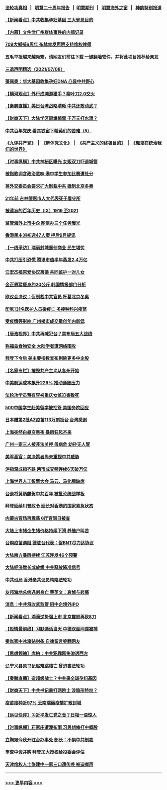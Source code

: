 #### [法轮功真相](https://github.com/gfw-breaker/truth/blob/master/README.md?t=0) &nbsp;&nbsp;|&nbsp;&nbsp; [明慧二十周年报告](https://github.com/gfw-breaker/mh-reports/blob/master/README.md?t=0) &nbsp;&nbsp;|&nbsp;&nbsp;[明慧期刊](https://github.com/gfw-breaker/mh-qikan) &nbsp;&nbsp;|&nbsp;&nbsp; [明慧海外之窗](https://github.com/gfw-breaker/mh-news/blob/master/README.md?t=0) &nbsp;&nbsp;|&nbsp;&nbsp; [神韵特别报道](https://github.com/gfw-breaker/mh-news/blob/master/shenyun.md?t=0)
#### [【新闻看点】中共收集孕妇基因 三大邪恶目的](../pages/nsc413/n13077182.md?t=07091201) 
#### [【内幕】文件泄广州群体事件的内部记录](../pages/nsc413/n13072708.md?t=07091201) 
#### [709大抓捕6周年 布林肯发声明支持维权律师](../pages/nsc413/n13077382.md?t=07091201) 
#### 五毛举报越来越频繁，请网友们前往下载 [一键翻墙软件](https://github.com/gfw-breaker/ssr-accounts)，并将此项目推荐给亲友
#### [三退声明精选（2021/07/08）](../pages/nsc413/n13077477.md?t=07091201) 
#### [蓬佩奥：华大基因收集孕妇DNA 凸显中共野心](../pages/nsc413/n13077228.md?t=07091201) 
#### [【横河观点】外行成溯源猎手？柳叶刀2.0交火](../pages/nsc413/n13077266.md?t=07091201) 
#### [【秦鹏直播】美日台湾战略清晰 中共还敢动武？](../pages/nsc413/n13077225.md?t=07091201) 
#### [【财商天下】大陆学区房爆惊雷 千万元打水漂？](../pages/nsc413/n13076858.md?t=07091201) 
#### [中共百年党庆 看其铁窗下精英们的苦难（5）](../pages/nsc413/n13076766.md?t=07091201) 
#### [《九评共产党》](https://github.com/begood0513/9ping.md/blob/master/README.md) &nbsp;|&nbsp; [《解体党文化》](../../../../jtdwh.md/blob/master/README.md)  &nbsp;|&nbsp; [《共产主义的终极目的》](../../../../gczydzjmd.md/blob/master/README.md) &nbsp;|&nbsp; [《魔鬼在统治我们的世界》](../../../../mgztzwmdsj.md/blob/master/README.md) 
#### [【时事纵横】中共神秘区曝光 女贩双刀吓退城管](../pages/nsc413/n13077215.md?t=07091201) 
#### [被指歌词含政治意味 港中学生参加比赛遭处分](../pages/nsc413/n13076955.md?t=07091201) 
#### [英外交委员会要求扩大制裁中共 抵制北京冬奥](../pages/nsc413/n13076754.md?t=07091201) 
#### [21年前 吉林德惠市人大代表死于看守所](../pages/nsc413/n13076677.md?t=07091201) 
#### [被遗忘的百年历史（Ⅸ）1919 至2021](../pages/nsc413/n13048246.md?t=07091201) 
#### [监管海外上市中企 网信办三个任务曝光](../pages/nsc413/n13076992.md?t=07091201) 
#### [香港民主派初选47人案 押后9月提讯](../pages/nsc413/n13077021.md?t=07091201) 
#### [【一线采访】瑞丽封城重创商业 民生堪忧](../pages/nsc413/n13076910.md?t=07091201) 
#### [中共打压引恐慌 腾讯市值半年蒸发2.4万亿](../pages/nsc413/n13076799.md?t=07091201) 
#### [江宏杰福原爱协议离婚 共同监护一对儿女](../pages/nsc413/n13076834.md?t=07091201) 
#### [金正恩猛瘦身约20公斤 韩国情报部门分析](../pages/nsc413/n13076881.md?t=07091201) 
#### [欧议会决议：促制裁中共官员 杯葛北京冬奥](../pages/nsc413/n13076851.md?t=07091201) 
#### [印尼131名医护人员染疫亡 多接种科兴疫苗](../pages/nsc413/n13076794.md?t=07091201) 
#### [受疫情等影响 广州楼市成交量创年内新低](../pages/nsc413/n13074782.md?t=07091201) 
#### [【唐浩视界】中共再喊犯台？美布局五大战线](../pages/nsc413/n13076229.md?t=07091201) 
#### [称福岛食物安全 大陆学者遭网络围攻](../pages/nsc413/n13076603.md?t=07091201) 
#### [拜登下令后 美主要指数宣布剔除更多中企股](../pages/nsc413/n13076668.md?t=07091201) 
#### [【名家专栏】摧毁共产主义从各州开始](../pages/nsc413/n13076376.md?t=07091201) 
#### [中美航运成本飙升229% 推动通胀压力](../pages/nsc413/n13076495.md?t=07091201) 
#### [法轮功学员蒋有容被重庆女监迫害致死](../pages/nsc413/n13076179.md?t=07091201) 
#### [500中国学生赴美留学被拒签 美国务院回应](../pages/nsc413/n13076589.md?t=07091201) 
#### [日本赠第2批AZ疫苗113万剂抵台 台湾感谢](../pages/nsc413/n13076157.md?t=07091201) 
#### [上海突然白昼变黑夜 暴雨狂风齐来](../pages/nsc413/n13076054.md?t=07091201) 
#### [广州一家三人被非法关押 母病危 幼孙无人管](../pages/nsc413/n13076082.md?t=07091201) 
#### [美军高官：美决策者尚未重视中共威胁](../pages/nsc413/n13076117.md?t=07091201) 
#### [沪指深成指齐跌 两市成交额连续6天破万亿](../pages/nsc413/n13075851.md?t=07091201) 
#### [上海世界人工智慧大会 马云、马化腾缺席](../pages/nsc413/n13075919.md?t=07091201) 
#### [台退将黄炳麟贺中共百年 被批沦统战样板](../pages/nsc413/n13075923.md?t=07091201) 
#### [拜登延续川普政令 延长对香港的国家紧急状态](../pages/nsc413/n13075981.md?t=07091201) 
#### [内蒙古官场再震荡 6厅官同日被查](../pages/nsc413/n13075660.md?t=07091201) 
#### [大陆上市猪企生猪价格持续下滑 养殖户叫苦](../pages/nsc413/n13075331.md?t=07091201) 
#### [台购疫苗遇阻 德驻台代表：促BNT尽力达协议](../pages/nsc413/n13075343.md?t=07091201) 
#### [大陆南方暴雨持续 江苏连发46个预警](../pages/nsc413/n13075293.md?t=07091201) 
#### [大陆经济增长或放缓 中共释放降准信号](../pages/nsc413/n13074949.md?t=07091201) 
#### [中共设局 香港亲共议员构陷法轮功](../pages/nsc413/n13074601.md?t=07091201) 
#### [友邦海地总统遇刺身亡 蔡英文：哀悼与悲痛](../pages/nsc413/n13075238.md?t=07091201) 
#### [消息：中共将收紧监管 阻中企境外IPO](../pages/nsc413/n13075213.md?t=07091201) 
#### [【新闻看点】滴滴逆势强上市 北京震怒再砍8刀](../pages/nsc413/n13074827.md?t=07091201) 
#### [【役情最前线】习默通话当天 中德双面间谍被捕](../pages/nsc413/n13075074.md?t=07091201) 
#### [秦岚家中冰箱贴封条 自律留言笑翻网友](../pages/nsc413/n13074584.md?t=07091201) 
#### [【思想领袖】库柏：中共犯罪网络渗透西方](../pages/nsc413/n13031789.md?t=07091201) 
#### [辽宁义县原书记赵难跳楼亡 曾迫害法轮功](../pages/nsc413/n13074283.md?t=07091201) 
#### [【秦鹏直播】造超级战士？中共采全球孕妇基因](../pages/nsc413/n13074838.md?t=07091201) 
#### [【财商天下】中共书记暴打两院士 涉隐形特权？](../pages/nsc413/n13074227.md?t=07091201) 
#### [疫苗接种近97% 云南瑞丽疫情扩散封城](../pages/nsc413/n13074779.md?t=07091201) 
#### [【远见快评】习近平发亡党之音？日相一语惊人](../pages/nsc413/n13074809.md?t=07091201) 
#### [【时事纵横】石家庄遭瀑布雨 习思想棒打中概股](../pages/nsc413/n13074788.md?t=07091201) 
#### [立陶宛今秋开驻台办事处 部长：不惧中共制裁](../pages/nsc413/n13074764.md?t=07091201) 
#### [审查中资并购 拜登加大授权给投委会评估](../pages/nsc413/n13074626.md?t=07091201) 
#### [天津维权人士张建中一家三口遭传唤 被迫噤声](../pages/nsc413/n13074664.md?t=07091201) 

----
#### [ >>> 更早内容 <<< ](../indexes/nsc413-earlier.md)
